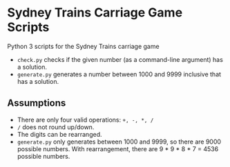 # Sydney Trains Carriage Game Scripts
Python 3 scripts for the Sydney Trains carriage game

- `check.py` checks if the given number (as a command-line argument) has a solution.
- `generate.py` generates a number between 1000 and 9999 inclusive that has a solution.

## Assumptions
- There are only four valid operations: `+, -, *, /`
- `/` does not round up/down.
- The digits can be rearranged.
- `generate.py` only generates between 1000 and 9999, so there are 9000 possible numbers. With rearrangement, there are 9 * 9 * 8 * 7 = 4536 possible numbers.
